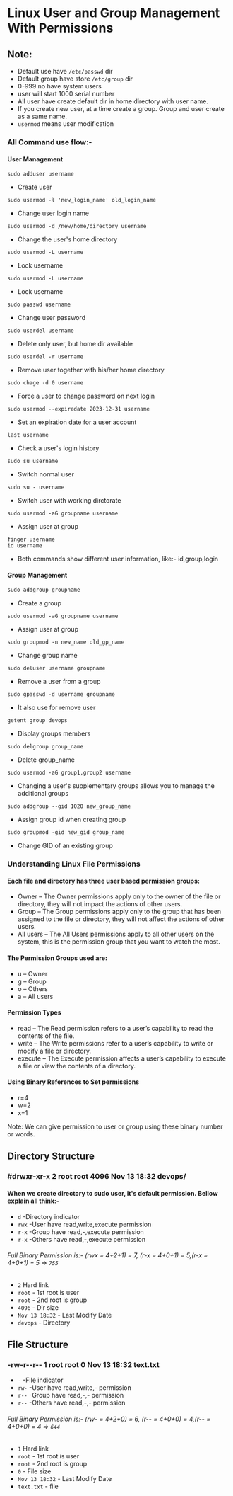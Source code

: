 # Linux User and Group Management With Permissions
## Note:
- Default use have `/etc/passwd` dir
- Default group  have store `/etc/group` dir
- 0-999 no have system users
- user will start 1000 serial number
- All user have create default dir in home directory with user name.
- If you create new user, at a time create a group. Group and user create as a same name.
- `usermod` means user modification
### All Command use flow:-

#### User Management
```
sudo adduser username
```
- Create user
```
sudo usermod -l 'new_login_name' old_login_name
```
- Change user login name
```
sudo usermod -d /new/home/directory username
```
- Change the user's home directory

```
sudo usermod -L username
```
- Lock username

```
sudo usermod -L username
```
- Lock username

```
sudo passwd username
```
- Change user password


```
sudo userdel username
```
- Delete only user, but home dir available

```
sudo userdel -r username
```
- Remove user together with his/her home directory

```
sudo chage -d 0 username
```
- Force a user to change password on next login

```
sudo usermod --expiredate 2023-12-31 username
```
- Set an expiration date for a user account

```
last username
```
- Check a user's login history

```
sudo su username
```
- Switch normal user
```
sudo su - username
```
- Switch user with working dirctorate
```
sudo usermod -aG groupname username
```
- Assign user at group
```
finger username
id username
```
- Both commands show different user information, like:- id,group,login

#### Group Management
```
sudo addgroup groupname
```
- Create a group
```
sudo usermod -aG groupname username
```
- Assign user at group
```
sudo groupmod -n new_name old_gp_name
```
- Change group name
```
sudo deluser username groupname
```
- Remove a user from a group
```
sudo gpasswd -d username groupname
```
- It also use for remove user
```
getent group devops
```
- Display groups members
```
sudo delgroup group_name
```
- Delete group_name
```
sudo usermod -aG group1,group2 username
```
- Changing a user's supplementary groups allows you to manage the
additional groups
```
sudo addgroup --gid 1020 new_group_name
```
- Assign group id when creating group
```
sudo groupmod -gid new_gid group_name
```
- Change GID of an existing group

### Understanding Linux File Permissions
#### Each file and directory has three user based permission groups:
- Owner – The Owner permissions apply only to the owner of the file or directory,
they will not impact the actions of other users.
- Group – The Group permissions apply only to the group that has been
assigned to the file or directory, they will not affect the actions of other users.
- All users – The All Users permissions apply to all other users on the system,
this is the permission group that you want to watch the most.

#### The Permission Groups used are:
- u – Owner
- g – Group
- o – Others
- a – All users
#### Permission Types
- read – The Read permission refers to a user’s capability to read the contents
of the file.
- write – The Write permissions refer to a user’s capability to write or modify a
file or directory.
- execute – The Execute permission affects a user’s capability to execute a file
or view the contents of a directory.
#### Using Binary References to Set permissions
- r=4
- w=2
- x=1

Note: We can give permission to user or group using these binary number or words.
## Directory Structure
### #drwxr-xr-x  2 root root 4096 Nov 13 18:32 devops/
#### When we create directory to sudo user, it's default permission. Bellow explain all think:-
- `d` -Directory indicator
- `rwx` -User have read,write,execute permission
- `r-x` -Group have read,-,execute permission
- `r-x` -Others have read,-,execute permission
###### Full Binary Permission is:- (rwx = 4+2+1) = 7, (r-x = 4+0+1) = 5,(r-x = 4+0+1) = 5 => `755`
- `2` Hard link
- `root` - 1st root is user
- `root` - 2nd root is group
- `4096` - Dir size
- `Nov 13 18:32` - Last Modify Date
- `devops` - Directory
## File Structure
### -rw-r--r--  1 root root    0 Nov 13 18:32 text.txt
- `-` -File indicator
- `rw-` -User have read,write,- permission
- `r--` -Group have read,-,- permission
- `r--` -Others have read,-,- permission
###### Full Binary Permission is:- (rw- = 4+2+0) = 6, (r-- = 4+0+0) = 4,(r-- = 4+0+0) = 4 => `644`
- `1` Hard link
- `root` - 1st root is user
- `root` - 2nd root is group
- `0` - File size
- `Nov 13 18:32` - Last Modify Date
- `text.txt` - file
